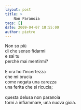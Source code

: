 ```yaml
---
layout: post
title: >
    Non Paranoia
tags: []
date: 2009-04-07 18:55:00
author: pietro
---
```

Non so più<br/>di che senso fidarmi<br/>e sai tu<br/>perché mai mentirmi?<br/><br/>E ora ho l'incertezza<br/>che mi brucia<br/>come negata una carezza<br/>una ferita che si ricucia;<br/><br/>questa delusa non paranoia<br/>torni a infiammare, una nuova gioia.
